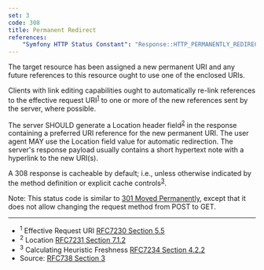 ```yaml
---
set: 3
code: 308
title: Permanent Redirect
references:
    "Symfony HTTP Status Constant": "Response::HTTP_PERMANENTLY_REDIRECT"
---
```


The target resource has been assigned a new permanent URI and any future references to this resource ought to use one of the enclosed URIs.

Clients with link editing capabilities ought to automatically re-link references to the effective request URI<sup>[1](#ref-1)</sup> to one or more of the new references sent by the server, where possible.

The server SHOULD generate a Location header field<sup>[2](#ref-2)</sup> in the response containing a preferred URI reference for the new permanent URI. The user agent MAY use the Location field value for automatic redirection. The server's response payload usually contains a short hypertext note with a hyperlink to the new URI(s).

A 308 response is cacheable by default; i.e., unless otherwise indicated by the method definition or explicit cache controls<sup>[3](#ref-3)</sup>.

Note: This status code is similar to [301 Moved Permanently](/301), except that it does not allow changing the request method from POST to GET.

---

* <span id="ref-1"><sup>1</sup> Effective Request URI
[RFC7230 Section 5.5][2]</span>
* <span id="ref-2"><sup>2</sup> Location [RFC7231 Section 7.1.2][3]</span>
* <span id="ref-3"><sup>3</sup> Calculating Heuristic Freshness
[RFC7234 Section 4.2.2][4]</span>
* Source: [RFC738 Section 3][1]

[1]: <http://tools.ietf.org/html/rfc7538#section-3>
[2]: <http://tools.ietf.org/html/rfc7230#section-5.5>
[3]: <http://tools.ietf.org/html/rfc7231#section-7.1.2>
[4]: <http://tools.ietf.org/html/rfc7234#section-4.2.2>
